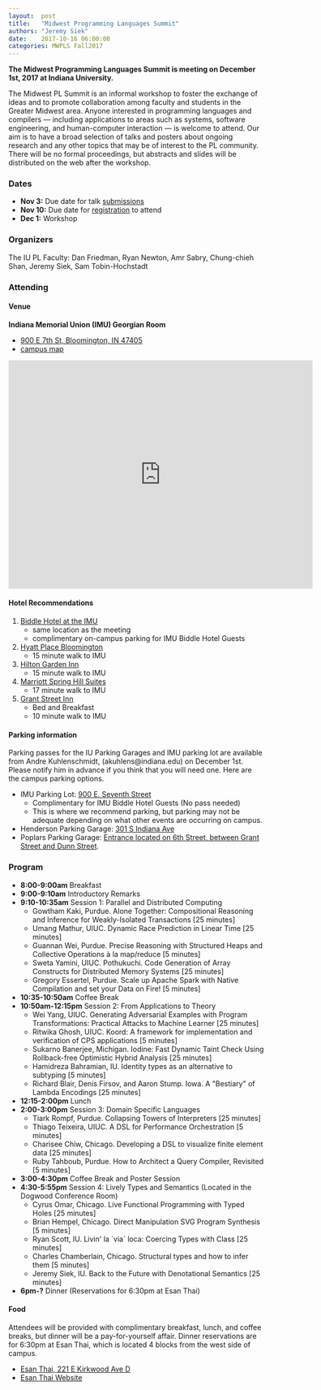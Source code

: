 ```yaml
--- 
layout:  post 
title:   "Midwest Programming Languages Summit"
authors: "Jeremy Siek"
date:    2017-10-16 06:00:00
categories: MWPLS Fall2017
--- 
```


**The Midwest Programming Languages Summit is meeting on
December 1st, 2017 at Indiana University.**

The Midwest PL Summit is an informal workshop to foster the exchange
of ideas and to promote collaboration among faculty and students in
the Greater Midwest area. Anyone interested in programming languages
and compilers — including applications to areas such as systems,
software engineering, and human-computer interaction — is welcome to
attend. Our aim is to have a broad selection of talks and posters
about ongoing research and any other topics that may be of interest to
the PL community. There will be no formal proceedings, but abstracts
and slides will be distributed on the web after the workshop.

### Dates

- **Nov 3:** Due date for talk [submissions](https://docs.google.com/forms/d/e/1FAIpQLSetI0kEof7j36wy8wICLZNNi-qENRQsSziPcCMxoqtyYfGPwQ/viewform)
- **Nov 10:** Due date for [registration](https://docs.google.com/forms/d/e/1FAIpQLSetI0kEof7j36wy8wICLZNNi-qENRQsSziPcCMxoqtyYfGPwQ/viewform) to attend
- **Dec 1:** Workshop

### Organizers
The IU PL Faculty: Dan Friedman, Ryan Newton, Amr Sabry, Chung-chieh
Shan, Jeremy Siek, Sam Tobin-Hochstadt

### Attending

#### Venue

**Indiana Memorial Union (IMU) Georgian Room**
* [900 E 7th St, Bloomington, IN 47405](https://www.google.com/maps/place/IU+Memorial/@39.1676259,-86.5250467,17z/data=!4m8!1m2!2m1!1siu+memorial+union!3m4!1s0x886c66c1a73769f3:0x1d298d5a250815e9!8m2!3d39.1675742!4d-86.5233021)
* [campus map](https://map.iu.edu/iub/index.html)

<iframe src="https://www.google.com/maps/embed?pb=!1m18!1m12!1m3!1d3093.3120610676015!2d-86.52504673464163!3d39.167625929530026!2m3!1f0!2f0!3f0!3m2!1i1024!2i768!4f13.1!3m3!1m2!1s0x886c66c1a73769f3%3A0x1d298d5a250815e9!2sIU+Memorial!5e0!3m2!1sen!2sus!4v1510186101467" width="600" height="450" frameborder="0" style="border:0" allowfullscreen></iframe>


#### Hotel Recommendations

1. [Biddle Hotel at the IMU](https://imu.indiana.edu/hotel/index.html)
   - same location as the meeting
   - complimentary on-campus parking for IMU Biddle Hotel Guests
2. [Hyatt Place Bloomington](https://bloomington.place.hyatt.com/)
   - 15 minute walk to IMU
3. [Hilton Garden Inn](http://hiltongardeninn3.hilton.com/en/hotels/indiana/hilton-garden-inn-bloomington-BMGINGI/index.html)
   - 15 minute walk to IMU
4. [Marriott Spring Hill Suites](http://www.marriott.com/hotels/travel/bmgsh-springhill-suites-bloomington/)
   - 17 minute walk to IMU
5. [Grant Street Inn](https://www.grantstinn.com/)
   - Bed and Breakfast 
   - 10 minute walk to IMU
     
#### Parking information

Parking passes for the IU Parking Garages and IMU parking lot are
available from Andre Kuhlenschmidt,
(&#097;&#107;&#117;&#104;&#108;&#101;&#110;&#115;&#064;&#105;&#110;&#100;&#105;&#097;&#110;&#097;&#046;&#101;&#100;&#117;)
on December 1st. Please notify him in advance if you think that you
will need one. Here are the campus parking options.

- IMU Parking Lot: [900 E. Seventh Street](https://www.google.com/maps/place/Memorial+Union+Parking+Lot,+Bloomington,+IN+47405/@39.1677866,-86.5237674,17z/data=!3m1!4b1!4m13!1m7!3m6!1s0x886c66c1a1a43b73:0x2a21cc87a4f69e7f!2sIndiana+Memorial+Union+Bldg,+900+E+7th+St,+Bloomington,+IN+47405!3b1!8m2!3d39.1677028!4d-86.5237071!3m4!1s0x886c66c0f6e1a393:0x1dbd416ce24eab28!8m2!3d39.1677954!4d-86.5215619)
  - Complimentary for IMU Biddle Hotel Guests (No pass needed)
  - This is where we recommend parking, but parking may not be
    adequate depending on what other events are occurring on campus.
- Henderson Parking Garage: [301 S Indiana Ave](https://www.google.com/maps/place/Henderson+Parking+Garage,+301+S+Indiana+Ave,+Bloomington,+IN+47401/@39.1635416,-86.528532,17z/data=!3m1!4b1!4m5!3m4!1s0x886c66e9bb3cffa1:0x7e26e18109712da!8m2!3d39.1635615!4d-86.5263274)
- Poplars Parking Garage: [Entrance located on 6th Street, between Grant Street and Dunn Street](https://www.google.com/maps/place/Parking+Garage+-+Poplars,+Bloomington,+IN+47408/@39.1678104,-86.5293984,19z/data=!3m1!4b1!4m8!1m2!2m1!1sIndiana+university+poplars+parking+gargage!3m4!1s0x886c66c2df8212a5:0x98d3484c8b05ff1b!8m2!3d39.1677521!4d-86.5287835).

### Program

* **8:00-9:00am** Breakfast
* **9:00-9:10am** Introductory Remarks 
* **9:10-10:35am** Session 1: Parallel and Distributed Computing
  * Gowtham Kaki, Purdue. Alone Together: Compositional Reasoning and
    Inference for Weakly-Isolated Transactions [25 minutes]
  * Umang Mathur, UIUC. Dynamic Race Prediction in Linear Time [25
    minutes]
  * Guannan Wei, Purdue. Precise Reasoning with Structured Heaps and
    Collective Operations à la map/reduce [5 minutes]
  * Sweta Yamini, UIUC. Pothukuchi. Code Generation of Array
    Constructs for Distributed Memory Systems [25 minutes]
  * Gregory Essertel, Purdue. Scale up Apache Spark with Native
    Compilation and set your Data on Fire! [5 minutes]
* **10:35-10:50am** Coffee Break
* **10:50am-12:15pm** Session 2: From Applications to Theory
  * Wei Yang, UIUC. Generating Adversarial Examples with Program
    Transformations: Practical Attacks to Machine Learner [25 minutes]
  * Ritwika Ghosh, UIUC. Koord: A framework for implementation and
    verification of CPS applications [5 minutes]
  * Sukarno Banerjee, Michigan. Iodine: Fast Dynamic Taint Check Using
    Rollback-free Optimistic Hybrid Analysis [25 minutes]
  * Hamidreza Bahramian, IU. Identity types as an alternative to
    subtyping [5 minutes]
  * Richard Blair, Denis Firsov, and Aaron Stump. Iowa. A "Bestiary"
    of Lambda Encodings [25 minutes]
* **12:15-2:00pm** Lunch
* **2:00-3:00pm** Session 3: Domain Specific Languages
  * Tiark Rompf, Purdue. Collapsing Towers of Interpreters [25
    minutes]
  * Thiago Teixeira, UIUC. A DSL for Performance Orchestration [5
    minutes]
  * Charisee Chiw, Chicago. Developing a DSL to visualize finite
    element data [25 minutes]
  * Ruby Tahboub, Purdue. How to Architect a Query Compiler, Revisited
    [5 minutes]
* **3:00-4:30pm** Coffee Break and Poster Session
* **4:30-5:55pm** Session 4: Lively Types and Semantics (Located in the Dogwood Conference Room)
  * Cyrus Omar, Chicago. Live Functional Programming with Typed Holes
    [25 minutes]
  * Brian Hempel, Chicago. Direct Manipulation SVG Program Synthesis
    [5 minutes]
  * Ryan Scott, IU. Livin' la \`via\` loca: Coercing Types with Class
    [25 minutes]
  * Charles Chamberlain, Chicago. Structural types and how to infer
    them [5 minutes]
  * Jeremy Siek, IU. Back to the Future with Denotational Semantics
    [25 minutes]
* **6pm-?** Dinner (Reservations for 6:30pm at Esan Thai)

#### Food

Attendees will be provided with complimentary breakfast, lunch, and
coffee breaks, but dinner will be a pay-for-yourself affair.  Dinner
reservations are for 6:30pm at Esan Thai, which is located 4 blocks
from the west side of campus. 
* [Esan Thai, 221 E Kirkwood Ave D](https://goo.gl/maps/kMNYCDT8rzL2)
* [Esan Thai Website](http://www.esanthairest.com/)

